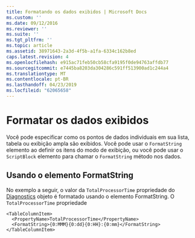 ```yaml
---
title: Formatando os dados exibidos | Microsoft Docs
ms.custom: ''
ms.date: 09/12/2016
ms.reviewer: ''
ms.suite: ''
ms.tgt_pltfrm: ''
ms.topic: article
ms.assetid: 38971643-2a3d-4f5b-a1fa-6334c162b8ed
caps.latest.revision: 4
ms.openlocfilehash: e915ac71feb50cb58cfa9195f0de94763affdb77
ms.sourcegitcommit: e7445ba8203da304286c591ff513900ad1c244a4
ms.translationtype: MT
ms.contentlocale: pt-BR
ms.lasthandoff: 04/23/2019
ms.locfileid: "62065658"
---
```

# <a name="formatting-displayed-data"></a>Formatar os dados exibidos

Você pode especificar como os pontos de dados individuais em sua lista, tabela ou exibição ampla são exibidos. Você pode usar o `FormatString` elemento ao definir os itens do modo de exibição, ou você pode usar o `ScriptBlock` elemento para chamar o `FormatString` método nos dados.

## <a name="using-the-formatstring-element"></a>Usando o elemento FormatString

No exemplo a seguir, o valor da `TotalProcessorTime` propriedade do [Diagnostics](/dotnet/api/System.Diagnostics.Process) objeto é formatado usando o elemento FormatString. O `TotalProcessorTime` propriedade

```
<TableColumnItem>
  <PropertyName>TotalProcessorTime</PropertyName>
  <FormatString>{0:MMM}{0:dd}{0:HH}:{0:mm}</FormatString>
</TableColumnItem>
```



